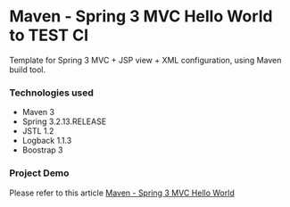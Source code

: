 Maven - Spring 3 MVC Hello World to TEST CI
===============================
Template for Spring 3 MVC + JSP view + XML configuration, using Maven build tool.

### Technologies used
* Maven 3
* Spring 3.2.13.RELEASE
* JSTL 1.2
* Logback 1.1.3
* Boostrap 3

### Project Demo
Please refer to this article [Maven - Spring 3 MVC Hello World ](http://www.mkyong.com/spring3/spring-3-mvc-hello-world-example/)
